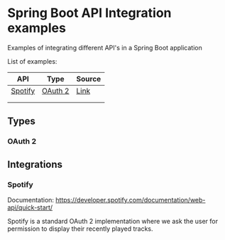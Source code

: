 # Spring Boot API Integration examples

Examples of integrating different API's in a Spring Boot application

List of examples:

| API     | Type    | Source |
|---------|---------|--------|
| [Spotify](#spotify) | [OAuth 2](#oauth-2) | [Link](/src/main/kotlin/com/nibado/example/oauth/spotify)  |
|         |         |        |
|         |         |        |

## Types

### OAuth 2

## Integrations

### Spotify

Documentation: https://developer.spotify.com/documentation/web-api/quick-start/

Spotify is a standard OAuth 2 implementation where we ask the user for permission to display their recently played tracks.
